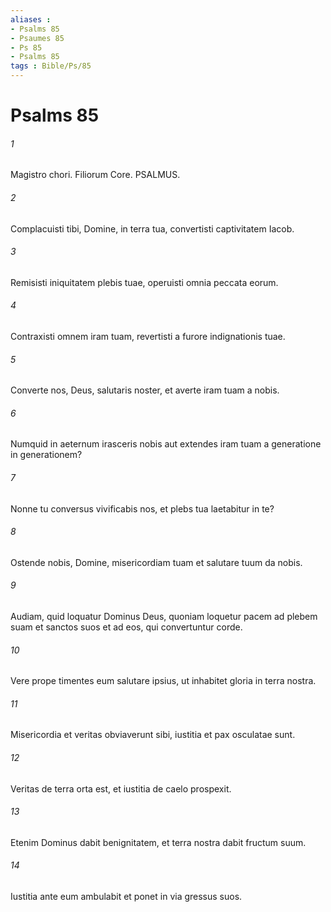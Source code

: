 ```yaml
---
aliases : 
- Psalms 85
- Psaumes 85
- Ps 85
- Psalms 85
tags : Bible/Ps/85
---
```


# Psalms 85

###### 1
Magistro chori. Filiorum Core. PSALMUS.
###### 2
Complacuisti tibi, Domine, in terra tua, convertisti captivitatem Iacob.
###### 3
Remisisti iniquitatem plebis tuae, operuisti omnia peccata eorum.
###### 4
Contraxisti omnem iram tuam, revertisti a furore indignationis tuae.
###### 5
Converte nos, Deus, salutaris noster, et averte iram tuam a nobis.
###### 6
Numquid in aeternum irasceris nobis aut extendes iram tuam a generatione in generationem?
###### 7
Nonne tu conversus vivificabis nos, et plebs tua laetabitur in te?
###### 8
Ostende nobis, Domine, misericordiam tuam et salutare tuum da nobis.
###### 9
Audiam, quid loquatur Dominus Deus, quoniam loquetur pacem ad plebem suam et sanctos suos et ad eos, qui convertuntur corde.
###### 10
Vere prope timentes eum salutare ipsius, ut inhabitet gloria in terra nostra.
###### 11
Misericordia et veritas obviaverunt sibi, iustitia et pax osculatae sunt.
###### 12
Veritas de terra orta est, et iustitia de caelo prospexit.
###### 13
Etenim Dominus dabit benignitatem, et terra nostra dabit fructum suum.
###### 14
Iustitia ante eum ambulabit et ponet in via gressus suos.
